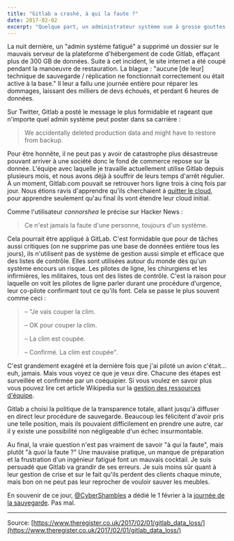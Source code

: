 ```yaml
---
title: "Gitlab a crashé, à qui la faute ?"
date: 2017-02-02
excerpt: "Quelque part, un administrateur système sue à grosse gouttes après avoir détruit une grosse partie des données de production de GitLab. Mais est-il vraiment responsable ?"
---
```

La nuit dernière, un "admin système fatigué" a supprimé un dossier sur le mauvais serveur de la plateforme d'hébergement de code Gitlab, effaçant plus de 300 GB de données. Suite à cet incident, le site internet a été coupé pendant la manoeuvre de restauration. La blague : "aucune [de leur] technique de sauvegarde / réplication ne fonctionnait correctement ou était active à la base." Il leur a fallu une journée entière pour réparer les dommages, laissant des milliers de devs échoués, et perdant 6 heures de données.

Sur Twitter, Gitlab a posté le message le plus formidable et rageant que n'importe quel admin système peut poster dans sa carrière :

> We accidentally deleted production data and might have to restore from backup.

Pour être honnête, il ne peut pas y avoir de catastrophe plus désastreuse pouvant arriver à une société donc le fond de commerce repose sur la donnée. L'équipe avec laquelle je travaille actuellement utilise Gitlab depuis plusieurs mois, et nous avons déjà à souffrir de leurs temps d'arrêt régulier. À un moment, Gitlab.com pouvait se retrouver hors ligne trois à cinq fois par jour. Nous étions ravis d'apprendre qu'ils cherchaient à [quitter le cloud](https://about.gitlab.com/2016/12/11/proposed-server-purchase-for-gitlab-com/), pour apprendre seulement qu'au final ils vont étendre leur cloud initial.

Comme l'utilisateur *connorshea* le précise sur Hacker News :

> Ce n'est jamais la faute d'une personne, toujours d'un système.

Cela pourrait être appliqué à GitLab. C'est formidable que pour de tâches aussi critiques (on ne supprime pas une base de données entière tous les jours), ils n'utilisent pas de système de gestion aussi simple et efficace que des listes de contrôle. Elles sont utilisées autour du monde dès qu'un système encours un risque. Les pilotes de ligne, les chirurgiens et les infirmières, les militaires, tous ont des listes de contrôle. C'est la raison pour laquelle on voit les pilotes de ligne parler durant une procédure d'urgence, leur co-pilote confirmant tout ce qu'ils font. Cela se passe le plus souvent comme ceci :

> – "Je vais couper la clim.
>
> – OK pour couper la clim.
>
> – La clim est coupée.
>
> – Confirmé. La clim est coupée".

C'est grandement exagéré et la dernière fois que j'ai piloté un avion c'était... euh, jamais. Mais vous voyez ce que je veux dire. Chacune des étapes est surveillée et confirmée par un coéquipier. Si vous voulez en savoir plus vous pouvez lire cet article Wikipedia sur la [gestion des ressources d'équipe](https://en.wikipedia.org/wiki/Crew_resource_management).

Gitlab a choisi la politique de la transparence totale, allant jusqu'à diffuser en direct leur procédure de sauvegarde. Beaucoup les félicitent d'avoir pris une telle position, mais ils pouvaient difficilement en prendre une autre, car il y existe une possibilité non  négligeable d'un échec insurmontable.

Au final, la vraie question n'est pas vraiment de savoir "à *qui* la faute", mais plutôt "à *quoi* la faute ?" Une mauvaise pratique, un manque de préparation et la frustration d'un ingénieur fatigué font un mauvais cocktail. Je suis persuadé que Gitlab va grandir de ses erreurs. Je suis moins sûr quant à leur gestion de crise et sur le fait qu'ils perdent des clients chaque minute, mais bon on ne peut pas leur reprocher de vouloir sauver les meubles.

En souvenir de ce jour, [@CyberShambles](https://twitter.com/CyberShambles) a dédié le 1 février à la [journée de la sauvegarde](http://checkyourbackups.work/). Pas mal.

---
Source: [https://www.theregister.co.uk/2017/02/01/gitlab_data_loss/](https://www.theregister.co.uk/2017/02/01/gitlab_data_loss/)
